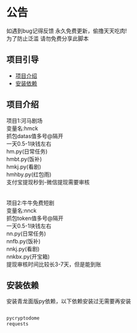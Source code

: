# 公告

如遇到bug记得反馈 永久免费更新，偷撸天天吃肉!<br>
为了防止泛滥 请勿免费分享此脚本

## 项目引导

- [项目介绍](#项目介绍)
- [安装依赖](#安装依赖)

## 项目介绍
项目1:河马剧场<br>
变量名:hmck<br>
抓包datas值多号@隔开<br>
一天0.5-1块钱左右<br>
hm.py(日常任务)<br>
hmbt.py(饭补)<br>
hmkj.py(看剧)<br>
hmhby.py(红包雨)<br>
支付宝提现秒到-微信提现需要审核
<br>
<br>
<br>
项目2:牛牛免费短剧<br>
变量名:nnck<br>
抓包token值多号@隔开<br>
一天0.5-1块钱左右<br>
nn.py(日常任务)<br>
nnfb.py(饭补)<br>
nnkj.py(看剧)<br>
nnkbx.py(开宝箱)<br>
提现审核时间比较长3-7天，但是能到账


## 安装依赖

安装青龙面版py依赖，以下依赖安装过无需要再安装


```bash

pycryptodome
requests

